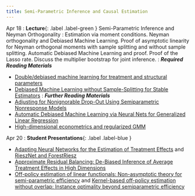 ```yaml
---
title: Semi-Parametric Inference and Causal Estimation
---
```


Apr 18
: **Lecture**{: .label .label-green } Semi-Parametric Inference and Neyman Orthogonality
: Estimation via moment conditions. Neyman orthogonality and Debiased Machine Learning. Proof of asymptotic linearity for Neyman orthogonal moments with sample splitting and without sample splitting. Automatic Debiased Machine Learning and proof. Proof of the Lasso rate. Discuss the multiplier bootstrap for joint inference.
: ***Required Reading Materials***
- [Double/debiased machine learning for treatment and structural parameters](https://academic.oup.com/ectj/article/21/1/C1/5056401)
- [Debiased Machine Learning without Sample-Splitting for Stable Estimators](https://arxiv.org/abs/2206.01825)
: ***Further Reading Materials***
- [Adjusting for Nonignorable Drop-Out Using Semiparametric Nonresponse Models](https://www.jstor.org/stable/2669923)
- [Automatic Debiased Machine Learning via Neural Nets for Generalized Linear Regression](https://arxiv.org/abs/2104.14737)
- [High-dimensional econometrics and regularized GMM](https://arxiv.org/pdf/1806.01888.pdf)

Apr 20
: **Student Presentations**{: .label .label-blue }
- [Adapting Neural Networks for the Estimation of Treatment Effects](https://arxiv.org/abs/1906.02120) and [RieszNet and ForestRiesz](https://proceedings.mlr.press/v162/chernozhukov22a/chernozhukov22a.pdf)
- [Approximate Residual Balancing: De-Biased Inference of Average Treatment Effects in High Dimensions](https://arxiv.org/abs/1604.07125)
- [Off-policy estimation of linear functionals: Non-asymptotic theory for semi-parametric efficiency](https://arxiv.org/abs/2209.13075) and [Kernel-based off-policy estimation without overlap: Instance optimality beyond semiparametric efficiency](https://arxiv.org/abs/2301.06240)

